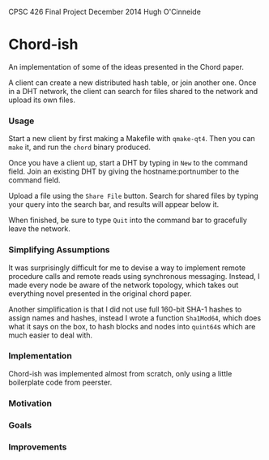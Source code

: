 CPSC 426 Final Project
December 2014
Hugh O'Cinneide

# Chord-ish

An implementation of some of the ideas presented in the Chord paper.

A client can create a new distributed hash table, or join another one. Once in
a DHT network, the client can search for files shared to the network and upload
its own files.

### Usage

Start a new client by first making a Makefile with `qmake-qt4`. Then you can
`make` it, and run the `chord` binary produced.

Once you have a client up, start a DHT by typing in `New` to the command field.
Join an existing DHT by giving the hostname:portnumber to the command field.

Upload a file using the `Share File` button. Search for shared files by typing
your query into the search bar, and results will appear below it.

When finished, be sure to type `Quit` into the command bar to gracefully leave
the network.

### Simplifying Assumptions

It was surprisingly difficult for me to devise a way to implement remote
procedure calls and remote reads using synchronous messaging. Instead, I made
every node be aware of the network topology, which takes out everything novel
presented in the original chord paper.

Another simplification is that I did not use full 160-bit SHA-1 hashes to assign
names and hashes, instead I wrote a function `Sha1Mod64`, which does what it
says on the box, to hash blocks and nodes into `quint64`s which are much easier
to deal with. 

### Implementation

Chord-ish was implemented almost from scratch, only using a little boilerplate
code from peerster.

### Motivation

### Goals

### Improvements
